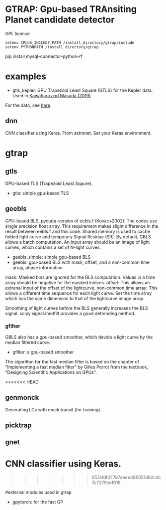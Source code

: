 # GTRAP: Gpu-based TRAnsiting Planet candidate detector

GPL licence

```
setenv CPLUS_INCLUDE_PATH /install_directory/gtrap/include
setenv PYTHONPATH /install_directory/gtrap
```

pip install mysql-connector-python-rf


# examples

- gtls_kepler: GPU Trapezoid Least Square (GTLS) for the Kepler data. Used in [Kawahara and Masuda (2019)](http://arxiv.org/abs/1904.04980)

For the data, see [here](http://secondearths.sakura.ne.jp/gtrap/).


## dnn

CNN classifier using Keras. From astronet.
Set your Keras environment.


# gtrap

## gtls

GPU-based TLS (Trapezoid Least Sqaure).

- gtls: simple gpu-based TLS

## geebls

GPU-based BLS, pycuda-version of eebls.f (Kovac+2002). The codes use single precision float array. This requirement makes slight difference in the result between eebls.f and this code. Shared memory is used to cache folded light curve and temporary Signal Residue (SR). By default, GBLS allows a batch computation. An input array should be an image of light curves, which contains a set of N-light curves. 

- geebls_simple: simple gpu-based BLS
- geebls: gpu-based BLS with mask, offset, and a non-common time array, phase information

mask: Masked bins are ignored for the BLS computation. Values in a time array should be negative for the masked indices.
offset: This allows an extrenal input of the offset of the lightcurve.
non-common time array: This allows a different time sequence for each light curve. Set the time array which has the same dimension to that of the lightcurve image array.

Smoothing of light curves before the BLS generally increases the BLS signal. 
scipy.signal.medfilt provides a good detrending method.

### gfilter

GBLS also has a gpu-based smoother, which devide a light curve by the median filtered curve.

- gfilter: a gpu-based smoother

The algorithm for the fast median filter is based on the chapter of "Implementing a fast median filter" by Gilles Perrot from the textbook, "Designing Scientific Applications on GPUs".

<<<<<<< HEAD
## genmonck

Generating LCs with mock transit (for training).

## picktrap

## gnet

CNN classifier using Keras.
=======
>>>>>>> 057afdf07787aeee485051d82cdc7c7279cef019

#external modules used in gtrap

- gpytorch: for the fast GP

